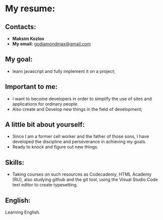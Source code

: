 # My resume:
## Contacts:
* **Maksim Kozlov** 
* **My email:** godiamondmax@gmail.com
## **My goal:** 
* learn javascript and fully implement it on a project; 
## Important to me: 
* I want to become developers in order to simplify the use of sites and applications for ordinary people. 
* Also create and Develop new things in the field of development;
## A little bit about yourself: 
* Since I am a former cell worker and the father of those sons, I have developed the discipline and perseverance in achieving my goals. 
* Ready to knock and figure out new things.
## Skills: 
* Taking courses on such resources as Codecademy, HTML Academy [RU], also studying github and the git tool, using the Visual Studio Code text editor to create typesetting.
## English:
Learning English.
